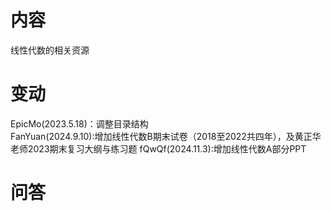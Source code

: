 # 内容

线性代数的相关资源

# 变动

EpicMo(2023.5.18)：调整目录结构  
FanYuan(2024.9.10):增加线性代数B期末试卷（2018至2022共四年），及黄正华老师2023期末复习大纲与练习题
fQwQf(2024.11.3):增加线性代数A部分PPT

# 问答